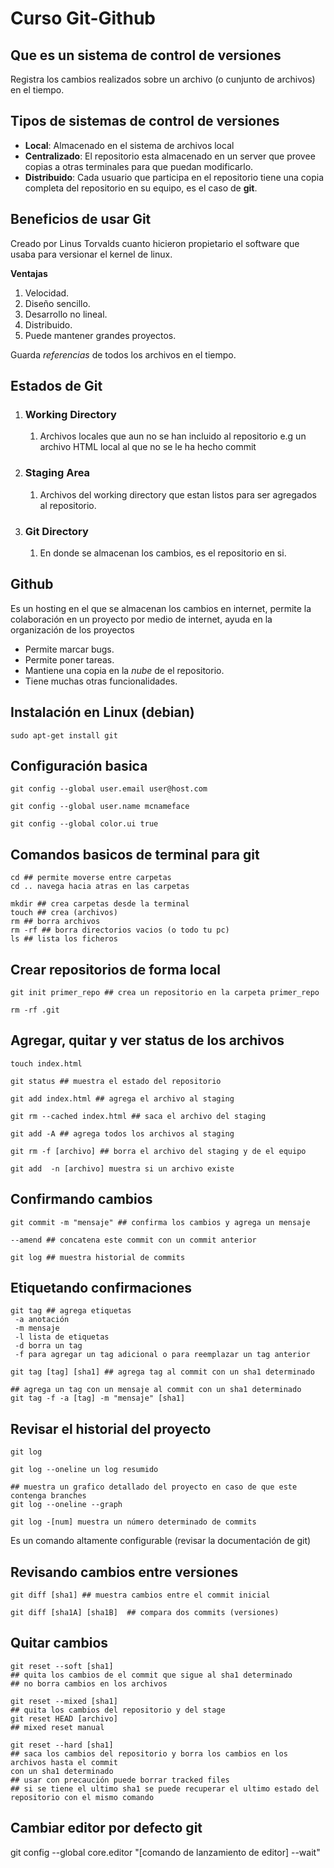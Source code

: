 # Curso Git-Github

## Que es un sistema de control de versiones

Registra los cambios realizados sobre un  archivo \(o cunjunto de archivos\) en el tiempo.

## Tipos de sistemas de control de versiones

* **Local**: Almacenado en el sistema de archivos local
* **Centralizado**: El repositorio esta almacenado en un server que provee copias a otras terminales para que puedan modificarlo. 
* **Distribuido**: Cada usuario que participa en el repositorio tiene una copia completa del repositorio en su equipo, es el caso de **git**.

## Beneficios de usar Git

Creado por Linus Torvalds cuanto hicieron propietario el software que usaba para versionar el kernel de linux.

**Ventajas**

1. Velocidad.
2. Diseño sencillo. 
3. Desarrollo no lineal.
4. Distribuido.
5. Puede mantener grandes proyectos.

Guarda _referencias_ de todos los archivos en el tiempo.

## Estados de Git

1. ### Working Directory

   1. Archivos locales que aun no se han incluido al repositorio e.g un archivo HTML local al que no se le ha hecho commit
2. ### Staging Area

   1. Archivos del working directory que estan listos para ser agregados al repositorio.
3. ### Git Directory

   1. En donde se almacenan los cambios, es el repositorio en si.

## Github

Es un hosting en el que se almacenan los cambios en internet, permite la colaboración en un proyecto por medio de internet, ayuda en la organización de los proyectos

* Permite marcar bugs.
* Permite poner tareas.
* Mantiene una copia en la _nube_ de el repositorio.
* Tiene muchas otras funcionalidades.

## Instalación en Linux \(debian\)

```
sudo apt-get install git
```

## Configuración basica

```
git config --global user.email user@host.com
```

```
git config --global user.name mcnameface
```

```
git config --global color.ui true
```

## Comandos basicos de terminal para git

```
cd ## permite moverse entre carpetas 
cd .. navega hacia atras en las carpetas
```

```
mkdir ## crea carpetas desde la terminal
touch ## crea (archivos) 
rm ## borra archivos
rm -rf ## borra directorios vacios (o todo tu pc)
ls ## lista los ficheros
```

## Crear repositorios de forma local

```
git init primer_repo ## crea un repositorio en la carpeta primer_repo
```

```
rm -rf .git
```

## Agregar, quitar y ver status de los archivos

```
touch index.html
```

```
git status ## muestra el estado del repositorio
```

```
git add index.html ## agrega el archivo al staging
```

```
git rm --cached index.html ## saca el archivo del staging
```

```
git add -A ## agrega todos los archivos al staging
```

```
git rm -f [archivo] ## borra el archivo del staging y de el equipo
```

```
git add  -n [archivo] muestra si un archivo existe
```

## Confirmando cambios

```
git commit -m "mensaje" ## confirma los cambios y agrega un mensaje
```

```
--amend ## concatena este commit con un commit anterior
```

```
git log ## muestra historial de commits
```

## Etiquetando confirmaciones

```
git tag ## agrega etiquetas
 -a anotación
 -m mensaje
 -l lista de etiquetas
 -d borra un tag
 -f para agregar un tag adicional o para reemplazar un tag anterior
```

```
git tag [tag] [sha1] ## agrega tag al commit con un sha1 determinado
```

```
## agrega un tag con un mensaje al commit con un sha1 determinado
git tag -f -a [tag] -m "mensaje" [sha1]
```

## Revisar el historial del proyecto

```
git log
```

```
git log --oneline un log resumido
```

```
## muestra un grafico detallado del proyecto en caso de que este contenga branches
git log --oneline --graph
```

```
git log -[num] muestra un número determinado de commits
```

Es un comando altamente configurable \(revisar la documentación de git\)

## Revisando cambios entre versiones

```
git diff [sha1] ## muestra cambios entre el commit inicial
```

```
git diff [sha1A] [sha1B]  ## compara dos commits (versiones)
```

## Quitar cambios

```
git reset --soft [sha1] 
## quita los cambios de el commit que sigue al sha1 determinado 
## no borra cambios en los archivos
```

```
git reset --mixed [sha1]
## quita los cambios del repositorio y del stage
git reset HEAD [archivo] 
## mixed reset manual
```

```
git reset --hard [sha1]
## saca los cambios del repositorio y borra los cambios en los archivos hasta el commit 
con un sha1 determinado
## usar con precaución puede borrar tracked files
## si se tiene el ultimo sha1 se puede recuperar el ultimo estado del 
repositorio con el mismo comando
```

## Cambiar editor por defecto git

git config --global core.editor "\[comando de lanzamiento de editor\] --wait"

